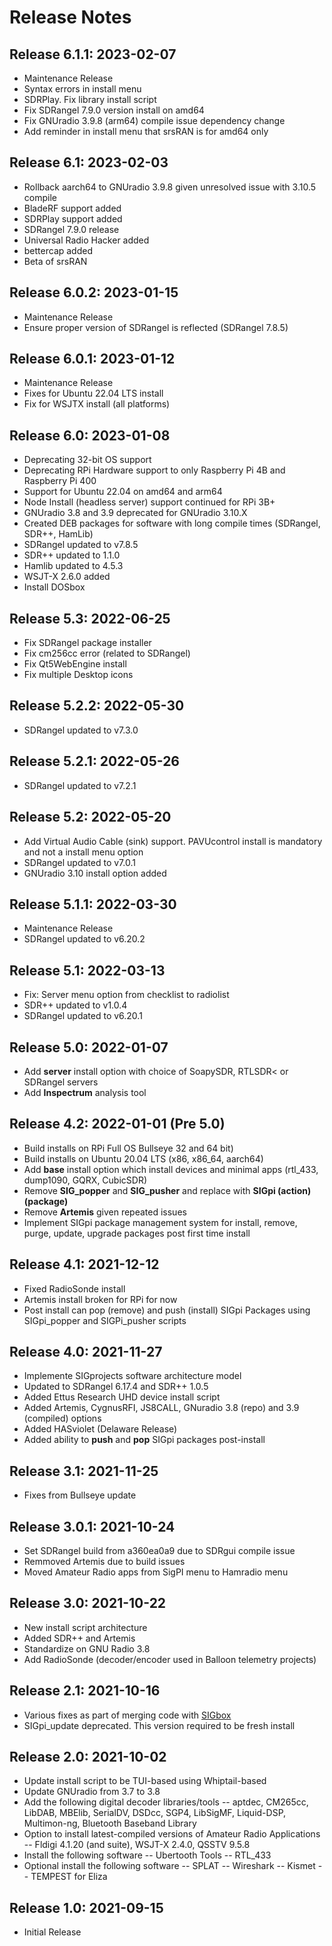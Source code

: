 # Release Notes

## Release 6.1.1: 2023-02-07
- Maintenance Release
- Syntax errors in install menu
- SDRPlay. Fix library install script
- Fix SDRangel 7.9.0 version install on amd64
- Fix GNUradio 3.9.8 (arm64) compile issue dependency change
- Add reminder in install menu that srsRAN is for amd64 only

## Release 6.1: 2023-02-03
- Rollback aarch64 to GNUradio 3.9.8 given unresolved issue with 3.10.5 compile
- BladeRF support added
- SDRPlay support added
- SDRangel 7.9.0 release 
- Universal Radio Hacker added
- bettercap added
- Beta of srsRAN

## Release 6.0.2: 2023-01-15
- Maintenance Release
- Ensure proper version of SDRangel is reflected (SDRangel 7.8.5)

## Release 6.0.1: 2023-01-12
- Maintenance Release
- Fixes for Ubuntu 22.04 LTS install
- Fix for WSJTX install (all platforms)

## Release 6.0: 2023-01-08
- Deprecating 32-bit OS support
- Deprecating RPi Hardware support to only Raspberry Pi 4B and Raspberry Pi 400
- Support for Ubuntu 22.04 on amd64 and arm64
- Node Install (headless server) support continued for RPi 3B+
- GNUradio 3.8 and 3.9 deprecated for GNUradio 3.10.X
- Created DEB packages for software with long compile times (SDRangel, SDR++, HamLib)
- SDRangel updated to v7.8.5
- SDR++ updated to 1.1.0
- Hamlib updated to 4.5.3
- WSJT-X 2.6.0 added
- Install DOSbox

## Release 5.3: 2022-06-25
- Fix SDRangel package installer
- Fix cm256cc error (related to SDRangel)
- Fix Qt5WebEngine install
- Fix multiple Desktop icons

## Release 5.2.2: 2022-05-30
- SDRangel updated to v7.3.0

## Release 5.2.1: 2022-05-26
- SDRangel updated to v7.2.1

## Release 5.2: 2022-05-20
- Add Virtual Audio Cable (sink) support. PAVUcontrol install is mandatory and not a install menu option
- SDRangel updated to v7.0.1
- GNUradio 3.10 install option added

## Release 5.1.1: 2022-03-30
- Maintenance Release
- SDRangel updated to v6.20.2

## Release 5.1: 2022-03-13
- Fix: Server menu option from checklist to radiolist
- SDR++ updated to v1.0.4
- SDRangel updated to v6.20.1

## Release 5.0: 2022-01-07
- Add **server** install option with choice of SoapySDR, RTLSDR< or SDRangel servers
- Add **Inspectrum** analysis tool

## Release 4.2: 2022-01-01  (Pre 5.0)
- Build installs on RPi Full OS Bullseye 32 and 64 bit)
- Build installs on Ubuntu 20.04 LTS (x86, x86_64, aarch64)
- Add **base** install option which install devices and minimal apps (rtl_433, dump1090, GQRX, CubicSDR)
- Remove **SIG_popper** and **SIG_pusher** and replace with **SIGpi (action) (package)**
- Remove **Artemis** given repeated issues
- Implement SIGpi package management system for install, remove, purge, update, upgrade packages post first time install

## Release 4.1: 2021-12-12
- Fixed RadioSonde install
- Artemis install broken for RPi for now
- Post install can pop (remove) and push (install) SIGpi Packages using SIGpi_popper and SIGPi_pusher scripts

## Release 4.0: 2021-11-27
- Implemente SIGprojects software architecture model
- Updated to SDRangel 6.17.4 and SDR++ 1.0.5
- Added Ettus Research UHD device install script
- Added Artemis, CygnusRFI, JS8CALL, GNuradio 3.8 (repo) and 3.9 (compiled) options
- Added HASviolet (Delaware Release)
- Added ability to **push** and **pop** SIGpi packages post-install

## Release 3.1: 2021-11-25
- Fixes from Bullseye update

## Release 3.0.1: 2021-10-24
- Set SDRangel build from a360ea0a9 due to SDRgui compile issue
- Remmoved Artemis due to build issues
- Moved Amateur Radio apps from SigPI menu to Hamradio menu

## Release 3.0: 2021-10-22
- New install script architecture
- Added SDR++ and Artemis
- Standardize on GNU Radio 3.8
- Add RadioSonde (decoder/encoder used in Balloon telemetry projects)

## Release 2.1: 2021-10-16
- Various fixes as part of merging code with [SIGbox](https://github.com/joecupano/SIGbox)
- SIGpi_update deprecated. This version required to be fresh install

## Release 2.0: 2021-10-02
- Update install script to be TUI-based using Whiptail-based
- Update GNUradio from 3.7 to 3.8
- Add the following digital decoder libraries/tools
-- aptdec, CM265cc, LibDAB, MBElib, SerialDV, DSDcc, SGP4, LibSigMF, Liquid-DSP, Multimon-ng, Bluetooth Baseband Library 
- Option to install latest-compiled versions of Amateur Radio Applications
-- Fldigi 4.1.20 (and suite), WSJT-X 2.4.0, QSSTV 9.5.8
- Install the following software 
-- Ubertooth Tools
-- RTL_433
- Optional install the following software 
-- SPLAT
-- Wireshark
-- Kismet
-- TEMPEST for Eliza

## Release 1.0: 2021-09-15
- Initial Release



